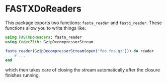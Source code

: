 # FASTXDoReaders

This package exports two functions: `fasta_reader` and `fastq_reader`. These functions allow you to write things like:

```julia
using FASTXDoReaders: fasta_reader
using CodecZlib: GzipDecompressorStream

fasta_reader(GzipDecompressorStream(open("foo.fna.gz"))) do reader
    # ...
end
```

which then takes care of closing the stream automatically after the closure finishes running.